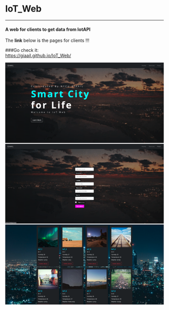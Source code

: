 # IoT_Web

---

#### A web for clients to get data from IotAPI

The **link** below is the pages for clients !!!

###Go check it:  
https://giaail.github.io/IoT_Web/

![Homepage](./assets/images/Demo_01.png)
![PostDevice](./assets/images/Demo_02.png)
![Devices](./assets/images/Demo_03.png)
